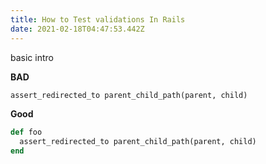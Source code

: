 ```yaml
---
title: How to Test validations In Rails
date: 2021-02-18T04:47:53.442Z
---
```


basic intro

**BAD**

```ruby
assert_redirected_to parent_child_path(parent, child)
```

**Good**

```rb
def foo
  assert_redirected_to parent_child_path(parent, child)
end
```
